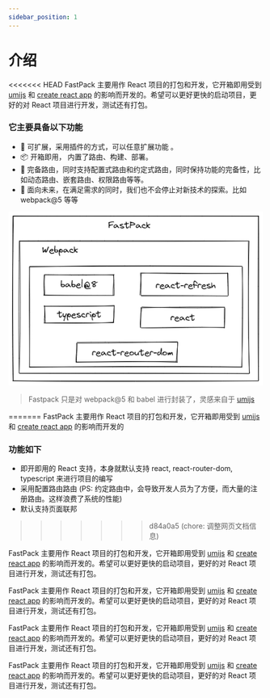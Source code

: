 ```yaml
---
sidebar_position: 1
---
```


# 介绍

<<<<<<< HEAD
FastPack 主要用作 React 项目的打包和开发，它开箱即用受到 [umijs](https://github.com/umijs/umi) 和 [create react app](https://github.com/facebook/create-react-app) 的影响而开发的。希望可以更好更快的启动项目，更好的对 React 项目进行开发，测试还有打包。


### 它主要具备以下功能

- 🎉 可扩展，采用插件的方式，可以任意扩展功能 。
- 📦 开箱即用， 内置了路由、构建、部署。
- 🌴 完备路由，同时支持配置式路由和约定式路由，同时保持功能的完备性，比如动态路由、嵌套路由、权限路由等等。
- 🚄 面向未来，在满足需求的同时，我们也不会停止对新技术的探索。比如 webpack@5 等等


![架构信息](/draw/架构信息.png)


> Fastpack 只是对 webpack@5 和 babel 进行封装了，灵感来自于 [umijs](https://github.com/umijs/umi) 

=======
FastPack 主要用作 React 项目的打包和开发，它开箱即用受到 [umijs](https://github.com/umijs/umi) 和 [create react app](https://github.com/facebook/create-react-app) 的影响而开发的


### 功能如下

- 即开即用的 React 支持，本身就默认支持 react, react-router-dom, typescript 来进行项目的编写
- 采用配置路由路由 (PS: 约定路由中，会导致开发人员为了方便，而大量的注册路由。这样浪费了系统的性能)
- 默认支持页面联邦


>>>>>>> d84a0a5 (chore: 调整网页文档信息)

FastPack 主要用作 React 项目的打包和开发，它开箱即用受到 [umijs](https://github.com/umijs/umi) 和 [create react app](https://github.com/facebook/create-react-app) 的影响而开发的。希望可以更好更快的启动项目，更好的对 React 项目进行开发，测试还有打包。



FastPack 主要用作 React 项目的打包和开发，它开箱即用受到 [umijs](https://github.com/umijs/umi) 和 [create react app](https://github.com/facebook/create-react-app) 的影响而开发的。希望可以更好更快的启动项目，更好的对 React 项目进行开发，测试还有打包。



FastPack 主要用作 React 项目的打包和开发，它开箱即用受到 [umijs](https://github.com/umijs/umi) 和 [create react app](https://github.com/facebook/create-react-app) 的影响而开发的。希望可以更好更快的启动项目，更好的对 React 项目进行开发，测试还有打包。



FastPack 主要用作 React 项目的打包和开发，它开箱即用受到 [umijs](https://github.com/umijs/umi) 和 [create react app](https://github.com/facebook/create-react-app) 的影响而开发的。希望可以更好更快的启动项目，更好的对 React 项目进行开发，测试还有打包。



